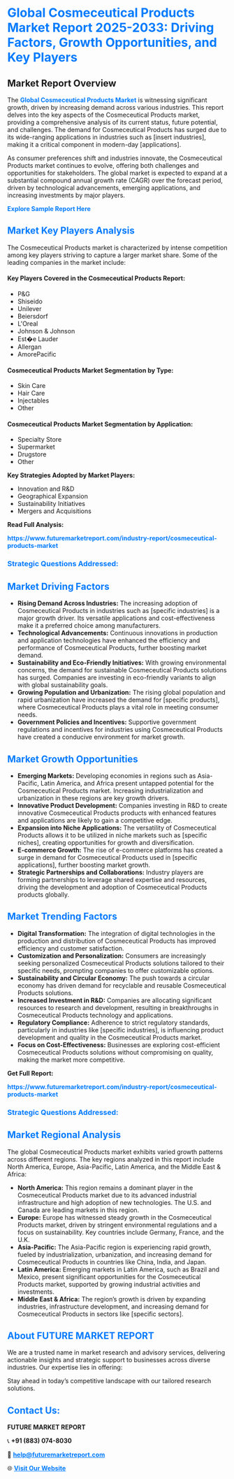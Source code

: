 <h1 style="color: #007BFF;">Global Cosmeceutical Products Market Report 2025-2033: Driving Factors, Growth Opportunities, and Key Players</h1>

<section id="overview">
<h2>Market Report Overview</h2>
<p>The <a href="https://www.futuremarketreport.com/industry-report/cosmeceutical-products-market" style="color: #007BFF; text-decoration: none;"><strong>Global Cosmeceutical Products Market</strong></a> is witnessing significant growth, driven by increasing demand across various industries. This report delves into the key aspects of the Cosmeceutical Products market, providing a comprehensive analysis of its current status, future potential, and challenges. The demand for Cosmeceutical Products has surged due to its wide-ranging applications in industries such as [insert industries], making it a critical component in modern-day [applications].</p>
<p>As consumer preferences shift and industries innovate, the Cosmeceutical Products market continues to evolve, offering both challenges and opportunities for stakeholders. The global market is expected to expand at a substantial compound annual growth rate (CAGR) over the forecast period, driven by technological advancements, emerging applications, and increasing investments by major players.</p>
</section>

<section id="overview">
<p><a href="https://www.futuremarketreport.com/request-sample/reportId=41005" style="color: #007BFF; text-decoration: none;"><strong>Explore Sample Report Here</strong></a></p>
</section>

<section id="key-players">
<h2 style="color: #007BFF;">Market Key Players Analysis</h2>
<p>The Cosmeceutical Products market is characterized by intense competition among key players striving to capture a larger market share. Some of the leading companies in the market include:</p>
<h4>Key Players Covered in the Cosmeceutical Products Report:</h4>
<ul><li>P&amp;G</li><li>Shiseido</li><li>Unilever</li><li>Beiersdorf</li><li>L&#039;Oreal</li><li>Johnson &amp; Johnson</li><li>Est�e Lauder</li><li>Allergan</li><li>AmorePacific</li></ul>
<h4>Cosmeceutical Products Market Segmentation by Type:</h4>
<ul><li>Skin Care</li><li>Hair Care</li><li>Injectables</li><li>Other</li></ul>

<h4>Cosmeceutical Products Market Segmentation by Application:</h4>
<ul><li>Specialty Store</li><li>Supermarket</li><li>Drugstore</li><li>Other</li></ul>
<p><strong>Key Strategies Adopted by Market Players:</strong></p>
<ul>
<li>Innovation and R&D</li>
<li>Geographical Expansion</li>
<li>Sustainability Initiatives</li>
<li>Mergers and Acquisitions</li>
</ul>
</section>

<section>
<p><strong>Read Full Analysis: </strong></p><a href="https://www.futuremarketreport.com/industry-report/cosmeceutical-products-market" style="color: #007BFF; text-decoration: none;"><strong>https://www.futuremarketreport.com/industry-report/cosmeceutical-products-market</strong></a>
<h3 style="color: #007BFF;">Strategic Questions Addressed:</h3>
</section>

<section id="driving-factors">
<h2 style="color: #007BFF;">Market Driving Factors</h2>
<ul>
<li><strong>Rising Demand Across Industries:</strong> The increasing adoption of Cosmeceutical Products in industries such as [specific industries] is a major growth driver. Its versatile applications and cost-effectiveness make it a preferred choice among manufacturers.</li>
<li><strong>Technological Advancements:</strong> Continuous innovations in production and application technologies have enhanced the efficiency and performance of Cosmeceutical Products, further boosting market demand.</li>
<li><strong>Sustainability and Eco-Friendly Initiatives:</strong> With growing environmental concerns, the demand for sustainable Cosmeceutical Products solutions has surged. Companies are investing in eco-friendly variants to align with global sustainability goals.</li>
<li><strong>Growing Population and Urbanization:</strong> The rising global population and rapid urbanization have increased the demand for [specific products], where Cosmeceutical Products plays a vital role in meeting consumer needs.</li>
<li><strong>Government Policies and Incentives:</strong> Supportive government regulations and incentives for industries using Cosmeceutical Products have created a conducive environment for market growth.</li>
</ul>
</section>

<section id="growth-opportunities">
<h2 style="color: #007BFF;">Market Growth Opportunities</h2>
<ul>
<li><strong>Emerging Markets:</strong> Developing economies in regions such as Asia-Pacific, Latin America, and Africa present untapped potential for the Cosmeceutical Products market. Increasing industrialization and urbanization in these regions are key growth drivers.</li>
<li><strong>Innovative Product Development:</strong> Companies investing in R&D to create innovative Cosmeceutical Products products with enhanced features and applications are likely to gain a competitive edge.</li>
<li><strong>Expansion into Niche Applications:</strong> The versatility of Cosmeceutical Products allows it to be utilized in niche markets such as [specific niches], creating opportunities for growth and diversification.</li>
<li><strong>E-commerce Growth:</strong> The rise of e-commerce platforms has created a surge in demand for Cosmeceutical Products used in [specific applications], further boosting market growth.</li>
<li><strong>Strategic Partnerships and Collaborations:</strong> Industry players are forming partnerships to leverage shared expertise and resources, driving the development and adoption of Cosmeceutical Products products globally.</li>
</ul>
</section>

<section id="trending-factors">
<h2 style="color: #007BFF;">Market Trending Factors</h2>
<ul>
<li><strong>Digital Transformation:</strong> The integration of digital technologies in the production and distribution of Cosmeceutical Products has improved efficiency and customer satisfaction.</li>
<li><strong>Customization and Personalization:</strong> Consumers are increasingly seeking personalized Cosmeceutical Products solutions tailored to their specific needs, prompting companies to offer customizable options.</li>
<li><strong>Sustainability and Circular Economy:</strong> The push towards a circular economy has driven demand for recyclable and reusable Cosmeceutical Products solutions.</li>
<li><strong>Increased Investment in R&D:</strong> Companies are allocating significant resources to research and development, resulting in breakthroughs in Cosmeceutical Products technology and applications.</li>
<li><strong>Regulatory Compliance:</strong> Adherence to strict regulatory standards, particularly in industries like [specific industries], is influencing product development and quality in the Cosmeceutical Products market.</li>
<li><strong>Focus on Cost-Effectiveness:</strong> Businesses are exploring cost-efficient Cosmeceutical Products solutions without compromising on quality, making the market more competitive.</li>
</ul>
</section>

<section>
<p><strong>Get Full Report: </strong></p><a href="https://www.futuremarketreport.com/industry-report/cosmeceutical-products-market" style="color: #007BFF; text-decoration: none;"><strong>https://www.futuremarketreport.com/industry-report/cosmeceutical-products-market</strong></a>
<h3 style="color: #007BFF;">Strategic Questions Addressed:</h3>
</section>


<section id="regional-analysis">
<h2 style="color: #007BFF;">Market Regional Analysis</h2>
<p>The global Cosmeceutical Products market exhibits varied growth patterns across different regions. The key regions analyzed in this report include North America, Europe, Asia-Pacific, Latin America, and the Middle East & Africa:</p>
<ul>
<li><strong>North America:</strong> This region remains a dominant player in the Cosmeceutical Products market due to its advanced industrial infrastructure and high adoption of new technologies. The U.S. and Canada are leading markets in this region.</li>
<li><strong>Europe:</strong> Europe has witnessed steady growth in the Cosmeceutical Products market, driven by stringent environmental regulations and a focus on sustainability. Key countries include Germany, France, and the U.K.</li>
<li><strong>Asia-Pacific:</strong> The Asia-Pacific region is experiencing rapid growth, fueled by industrialization, urbanization, and increasing demand for Cosmeceutical Products in countries like China, India, and Japan.</li>
<li><strong>Latin America:</strong> Emerging markets in Latin America, such as Brazil and Mexico, present significant opportunities for the Cosmeceutical Products market, supported by growing industrial activities and investments.</li>
<li><strong>Middle East & Africa:</strong> The region’s growth is driven by expanding industries, infrastructure development, and increasing demand for Cosmeceutical Products in sectors like [specific sectors].</li>
</ul>
</section>

<footer>
<h2 style="color: #007BFF;">About FUTURE MARKET REPORT</h2>
<p>We are a trusted name in market research and advisory services, delivering actionable insights and strategic support to businesses across diverse industries. Our expertise lies in offering:</p>

<p>Stay ahead in today’s competitive landscape with our tailored research solutions.</p>

<h2 style="color: #007BFF;">Contact Us:</h2>
<p><strong>FUTURE MARKET REPORT</strong></p>
<p>📞 <strong>+91 (883) 074-8030</strong></p>
<p>📧 <strong><a href="mailto:help@futuremarketreport.com" style="color: #007BFF;">help@futuremarketreport.com</a></strong></p>
<p>🌐 <strong><a href="https://www.futuremarketreport.com/" style="color: #007BFF;">Visit Our Website</a></strong></p>
</footer>